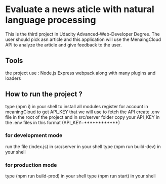 # Evaluate a news aticle with natural language processing
This is the third project in Udacity Advanced-Web-Developer Degree.
The user should pick asn article and this application will use the MenaingCloud API to analyze the article
and give feedback to the user.

## Tools
the project use :
Node.js
Express
webpack along with many plugins and loaders

## How to run the project ?
type (npm i) in your shell to install all modules
register for account in meaningCloud to get API_KEY that we will use to fetch the API 
create .env file in the root of the project and in src/server folder
copy your API_KEY in the .env files in this format (API_KEY=************)

### for development mode 
run the file (index.js) in src/server in your shell 
type (npm run build-dev) in your shell 

### for production mode 
type (npm run build-prod) in your shell 
type (npm run start) in your shell 


